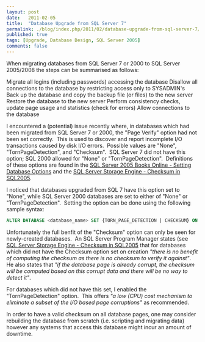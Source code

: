 ```yaml
---
layout: post
date:   2011-02-05
title:  "Database Upgrade from SQL Server 7"
permalink: ./blog/index.php/2011/02/database-upgrade-from-sql-server-7/
published: true
tags: [Upgrade, Database Design, SQL Server 2005]
comments: false
---
```

When migrating databases from SQL Server 7 or 2000 to SQL Server 2005/2008 the steps can be summarised as follows:

Migrate all logins (including passwords) accessing the database
Disallow all connections to the database by restricting access only to SYSADMIN's
Back up the database and copy the backup file (or files) to the new server
Restore the database to the new server
Perform consistency checks, update page usage and statistics (check for errors)
Allow connections to the database

I encountered a (potential) issue recently where, in databases which had been migrated from SQL Server 7 or 2000, the "Page Verify" option had not been set correctly.  This is used to discover and report incomplete I/O transactions caused by disk I/O errors.  Possible values are "None", "TornPageDetection", and "Checksum".  SQL Server 7 did not have this option; SQL 2000 allowed for "None" or "TornPageDetection".  Definitions of these options are found in the [SQL Server 2005 Books Online - Setting Database Options](http://msdn.microsoft.com/en-us/library/ms190249(SQL.90).aspx) and the [SQL Server Storage Engine - Checksum in SQL2005](http://blogs.msdn.com/sqlserverstorageengine/archive/2006/06/29/Enabling-CHECKSUM-in-SQL2005.aspx).

I noticed that databases upgraded from SQL 7 have this option set to "None", while SQL Server 2000 databases are set to either of "None" or "TornPageDetection".  Setting the option can be done using the following sample syntax:
``` sql
ALTER DATABASE <database_name> SET {TORN_PAGE_DETECTION | CHECKSUM} ON
```

Unfortunately the full benfit of the "Checksum" option can only be seen for newly-created databases.  An SQL Server Program Manager states (see [SQL Server Storage Engine - Checksum in SQL2005](http://blogs.msdn.com/b/sqlserverstorageengine/archive/2006/06/29/enabling-checksum-in-sql2005.aspx) that for databases which did not have the Checksum option set on creation _"there is no benefit of computing the checksum as there is no checksum to verify it against"_.  He also states that _"if the database page is already corrupt, the checksum will be computed based on this corrupt data and there will be no way to detect it"_.

For databases which did not have this set, I enabled the "TornPageDetection" option.  This offers _"a low (CPU) cost mechanism to eliminate a subset of the I/O based page corruptions"_ as recommended.

In order to have a valid checksum on all database pages, one may consider rebuilding the database from scratch (i.e. scripting and migrating data) however any systems that access this database might incur an amount of downtime.
